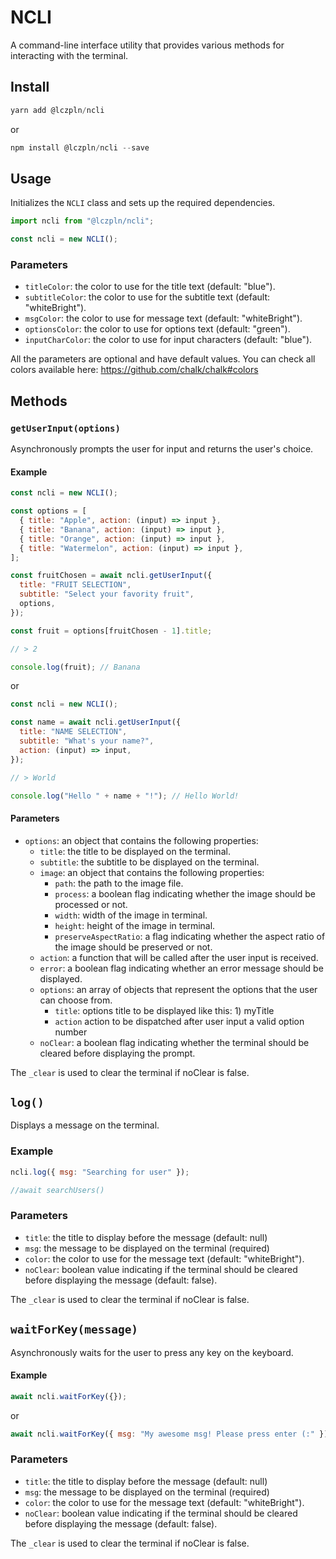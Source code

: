 # NCLI

A command-line interface utility that provides various methods for interacting with the terminal.

## Install

```js
yarn add @lczpln/ncli
```

or

```js
npm install @lczpln/ncli --save
```

## Usage

Initializes the `NCLI` class and sets up the required dependencies.

```js
import ncli from "@lczpln/ncli";

const ncli = new NCLI();
```

### Parameters

- `titleColor`: the color to use for the title text (default: "blue").
- `subtitleColor`: the color to use for the subtitle text (default: "whiteBright").
- `msgColor`: the color to use for message text (default: "whiteBright").
- `optionsColor`: the color to use for options text (default: "green").
- `inputCharColor`: the color to use for input characters (default: "blue").

All the parameters are optional and have default values.
You can check all colors available here: https://github.com/chalk/chalk#colors

## Methods

### `getUserInput(options)`

Asynchronously prompts the user for input and returns the user's choice.

#### Example

```js
const ncli = new NCLI();

const options = [
  { title: "Apple", action: (input) => input },
  { title: "Banana", action: (input) => input },
  { title: "Orange", action: (input) => input },
  { title: "Watermelon", action: (input) => input },
];

const fruitChosen = await ncli.getUserInput({
  title: "FRUIT SELECTION",
  subtitle: "Select your favority fruit",
  options,
});

const fruit = options[fruitChosen - 1].title;

// > 2

console.log(fruit); // Banana
```

or

```js
const ncli = new NCLI();

const name = await ncli.getUserInput({
  title: "NAME SELECTION",
  subtitle: "What's your name?",
  action: (input) => input,
});

// > World

console.log("Hello " + name + "!"); // Hello World!
```

#### Parameters

- `options`: an object that contains the following properties:
  - `title`: the title to be displayed on the terminal.
  - `subtitle`: the subtitle to be displayed on the terminal.
  - `image`: an object that contains the following properties:
    - `path`: the path to the image file.
    - `process`: a boolean flag indicating whether the image should be processed or not.
    - `width`: width of the image in terminal.
    - `height`: height of the image in terminal.
    - `preserveAspectRatio`: a flag indicating whether the aspect ratio of the image should be preserved or not.
  - `action`: a function that will be called after the user input is received.
  - `error`: a boolean flag indicating whether an error message should be displayed.
  - `options`: an array of objects that represent the options that the user can choose from.
    - `title`: options title to be displayed like this: 1) myTitle
    - `action` action to be dispatched after user input a valid option number
  - `noClear`: a boolean flag indicating whether the terminal should be cleared before displaying the prompt.

The `_clear` is used to clear the terminal if noClear is false.

## `log()`

Displays a message on the terminal.

### Example

```js
ncli.log({ msg: "Searching for user" });

//await searchUsers()
```

### Parameters

- `title`: the title to display before the message (default: null)
- `msg`: the message to be displayed on the terminal (required)
- `color`: the color to use for the message text (default: "whiteBright").
- `noClear`: boolean value indicating if the terminal should be cleared before displaying the message (default: false).

The `_clear` is used to clear the terminal if noClear is false.

## `waitForKey(message)`

Asynchronously waits for the user to press any key on the keyboard.

#### Example

```js
await ncli.waitForKey({});
```

or

```js
await ncli.waitForKey({ msg: "My awesome msg! Please press enter (:" });
```

### Parameters

- `title`: the title to display before the message (default: null)
- `msg`: the message to be displayed on the terminal (required)
- `color`: the color to use for the message text (default: "whiteBright").
- `noClear`: boolean value indicating if the terminal should be cleared before displaying the message (default: false).

The `_clear` is used to clear the terminal if noClear is false.

